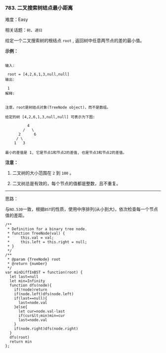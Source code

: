 ### 783. 二叉搜索树结点最小距离

难度：Easy

相关话题：`树`、`递归`

给定一个二叉搜索树的根结点 `root` , 返回树中任意两节点的差的最小值。



 **示例：** 





```

输入:

 root = [4,2,6,1,3,null,null]
输出:

 1
解释:


注意，root是树结点对象(TreeNode object)，而不是数组。

给定的树 [4,2,6,1,3,null,null] 可表示为下图:

          4
        /   \
      2      6
     / \    
    1   3  

最小的差值是 1, 它是节点1和节点2的差值, 也是节点3和节点2的差值。
```

 **注意：** 





1. 二叉树的大小范围在  `2`  到 `100` 。

2. 二叉树总是有效的，每个节点的值都是整数，且不重复。






-----

思路：

与`NO.530`一致，根据`BST`的性质，使用中序排列(从小到大)，依次检查每一个节点值的差距。




```
/**
 * Definition for a binary tree node.
 * function TreeNode(val) {
 *     this.val = val;
 *     this.left = this.right = null;
 * }
 */
/**
 * @param {TreeNode} root
 * @return {number}
 */
var minDiffInBST = function(root) {
  let last=null
  let min=Infinity
  function dfs(node){
    if(!node)return
    if(node.left)dfs(node.left)
    if(last==null){
      last=node.val
    }else{
      let cur=node.val-last
      if(cur&lt;min)min=cur
      last=node.val
    }
    if(node.right)dfs(node.right)
  }
  dfs(root)
  return min     
};



```
